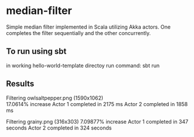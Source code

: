 # median-filter

Simple median filter implemented in Scala utilizing Akka actors. One completes the filter sequentially and the other concurrently.

## To run using sbt
in working hello-world-template directoy run command: sbt run

## Results

Filtering owlsaltpepper.png (1590x1062)<br/>
17.0614% increase 
Actor 1 completed in 2175 ms
Actor 2 completed in 1858 ms

Filtering grainy.png (316x303)
7.09877% increase
Actor 1 completed in 347 seconds
Actor 2 completed in 324 seconds
